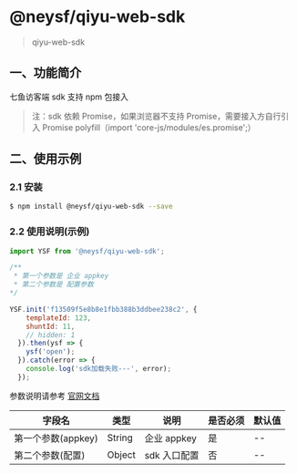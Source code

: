 # @neysf/qiyu-web-sdk

> qiyu-web-sdk

## 一、功能简介

七鱼访客端 sdk 支持 npm 包接入

> 注：sdk 依赖 Promise，如果浏览器不支持 Promise，需要接入方自行引入 Promise polyfill（import 'core-js/modules/es.promise';）


## 二、使用示例

### 2.1 安装

```sh
$ npm install @neysf/qiyu-web-sdk --save
```
### 2.2 使用说明(示例)

```js
import YSF from '@neysf/qiyu-web-sdk';

/**
 * 第一个参数是 企业 appkey
 * 第二个参数是 配置参数
*/

YSF.init('f13509f5e8b8e1fbb388b3ddbee238c2', {
    templateId: 123,
    shuntId: 11,
    // hidden: 1
  }).then(ysf => {
    ysf('open');
  }).catch(error => {
    console.log('sdk加载失败---', error);
  });
```

参数说明请参考 [官网文档](https://qiyukf.com/docs/guide/web/2-接入说明.html#npm接入配置)

| 字段名 | 类型 | 说明 | 是否必须 | 默认值 |
|---|---|---| ---| ---|
| 第一个参数(appkey) | String | 企业 appkey | 是 | -- |
| 第二个参数(配置) | Object | sdk 入口配置 | 否 | -- |




